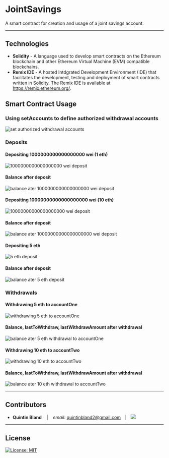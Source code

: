 # JointSavings
A smart contract for creation and usage of a joint savings account.

---

## Technologies

* **Solidity** - A language used to develop smart contracts on the Ethereum blockchain and other Ethereum Virtual Machine (EVM) compatible blockchains.
* **Remix IDE** - A hosted Intdgrated Development Environment (IDE) that facilitates the development, testing and deployment of smart contracts written in Solidity. The Remix IDE is available at https://remix.ethereum.org/.

## Smart Contract Usage

### Using setAccounts to define authorized withdrawal accounts
![set authorized withdrawal accounts](images/1-setAccounts.png)

### Deposits
#### Depositing 1000000000000000000 wei (1 eth)
![1000000000000000000 wei deposit](images/2_1-deposit1EthAsWei.png)
#### Balance after deposit
![balance ater 1000000000000000000 wei deposit](images/2_2-balance_after_1eth_deposit.png)
#### Depositing 10000000000000000000 wei (10 eth)
![10000000000000000000 wei deposit](images/2_3-deposit10EthAsWei.png)
#### Balance after deposit
![balance ater 10000000000000000000 wei deposit](images/2_4-balance_after_10eth_deposit.png)
#### Depositing 5 eth
![5 eth deposit](images/2_5-deposit5Eth.png)
#### Balance after deposit
![balance ater 5 eth deposit](images/2_6-balance_after_5eth_deposit.png)

### Withdrawals
#### Withdrawing 5 eth to accountOne
![withdrawing 5 eth to accountOne](images/3_1-withdraw_5eth_account1.png)
#### Balance, lastToWithdraw, lastWithdrawAmount after withdrawal
![balance ater 5 eth withdrawal to accountOne](images/3_2-balance_after_withdraw_5eth_account1.png)
#### Withdrawing 10 eth to accountTwo
![withdrawing 10 eth to accountTwo](images/3_3-withdraw_10eth_account2.png)
#### Balance, lastToWithdraw, lastWithdrawAmount after withdrawal
![balance ater 10 eth withdrawal to accountTwo](images/3_4-balance_after_withdraw_10eth_account2.png)

---


## Contributors


*  **Quintin Bland** <span>&nbsp;&nbsp;</span> |
<span>&nbsp;&nbsp;</span> *email:* quintinbland2@gmail.com <span>&nbsp;&nbsp;</span>|
<span>&nbsp;&nbsp;</span> <a href="https://www.linkedin.com/in/quintin-bland-a2b94310b/"><img src="https://img.shields.io/badge/-Quintin_Bland-0077B5?style=flat-square&logo=Linkedin&logoColor=white"/></a> 

---

## License

[![License: MIT](https://img.shields.io/badge/License-MIT-yellow.svg)](LICENSE)
